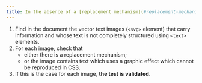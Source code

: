 ```yaml
---
title: In the absence of a [replacement mechanism](#replacement-mechanism), every SVG [image of text](#image-of-text) (`<svg>` tag) [conveying information](#image-conveying-information) whose text is not completely structured using `<text>` elements, must, if possible, be replaced by [styled text](#styled-text). Is this rule respected (excluding special cases)?
---
```


1. Find in the document the vector text images (`<svg>` element) that carry information and whose text is not completely structured using `<text>` elements.
2. For each image, check that
   - either there is a replacement mechanism;
   - or the image contains text which uses a graphic effect which cannot be reproduced in CSS.
3. If this is the case for each image, **the test is validated**.
